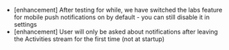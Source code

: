 - [enhancement] After testing for while, we have switched the labs feature for mobile push notifications on by default - you can still disable it in settings
- [enhancement] User will only be asked about notifications after leaving the Activities stream for the first time (not at startup) 